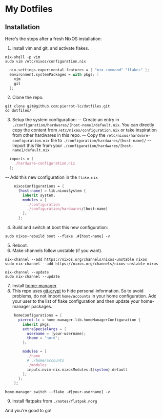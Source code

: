 # My Dotfiles

## Installation

Here's the steps after a fresh NixOS installation:

1. Install vim and git, and activate flakes.

```console
nix-shell -p vim
sudo vim /etc/nixos/configuration.nix
```

```nix
  nix.settings.experimental-features = [ "nix-command" "flakes" ];
  environment.systemPackages = with pkgs; [
    vim
    git
  ];
```

2. Clone the repo.

```console
git clone git@github.com:pierrot-lc/dotfiles.git
cd dotfiles/
```

3. Setup the system configuration:
-- Create an entry in `./configuration/hardwares/[host-name]/default.nix`. You can directly copy the content from `/etc/nixos/configuration.nix` or take inspiration from other hardwares in this repo.
-- Copy the `/etc/nixos/hardware-configuration.nix` file to `./configuration/hardwares/[host-name]/`
-- Import this file from your `./configuration/hardwares/[host-name]/default.nix`

```nix
  imports = [
    ./hardware-configuration.nix
  ];
```

-- Add this new configuration in the `flake.nix`

```nix
    nixosConfigurations = {
      [host-name] = lib.nixosSystem {
        inherit system;
        modules = [
          ./configuration
          ./configuration/hardwares/[host-name]
        ];
      };
```

4. Build and switch at boot this new configuration:

```console
sudo nixos-rebuild boot --flake .#[host-name] -v
```

5. Reboot.
6. Make channels follow unstable (if you want).

```console
nix-channel --add https://nixos.org/channels/nixos-unstable nixos
sudo nix-channel --add https://nixos.org/channels/nixos-unstable nixos

nix-channel --update
sudo nix-channel --update
```
7. Install [home-manager](https://nix-community.github.io/home-manager/index.xhtml)
8. This repo uses [git-crypt](https://github.com/AGWA/git-crypt) to hide personal information. So to avoid problems, do not import `home/accounts` in your home configuration. Add your user to the list of flake configuration and then update your home-manager packages.

```nix
    homeConfigurations = {
      pierrot-lc = home-manager.lib.homeManagerConfiguration {
        inherit pkgs;
        extraSpecialArgs = {
          username = [your-username];
          theme = "nord";
        };

        modules = [
          ./home
          # ./home/accounts
          ./modules
          inputs.nvim-nix.nixosModules.${system}.default
        ];
      };
    };
```

```console
home-manager switch --flake .#[your-username] -v
```

9. Install flatpaks from `./notes/flatpak.norg`

And you're good to go!
